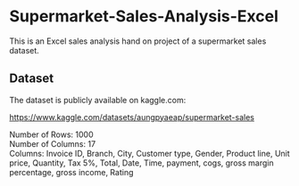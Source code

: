 # Supermarket-Sales-Analysis-Excel


This is an Excel sales analysis hand on project of a supermarket sales dataset.

## Dataset

The dataset is publicly available on kaggle.com:

https://www.kaggle.com/datasets/aungpyaeap/supermarket-sales

Number of Rows: 1000  
Number of Columns: 17  
Columns: Invoice ID, Branch, City, Customer type, Gender, Product line, Unit price, Quantity, Tax 5%, Total, Date, Time, payment, cogs, gross margin percentage, gross income, Rating
